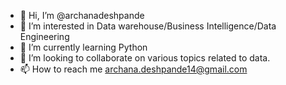 - 👋 Hi, I’m @archanadeshpande
- 👀 I’m interested in Data warehouse/Business Intelligence/Data Engineering
- 🌱 I’m currently learning Python
- 💞️ I’m looking to collaborate on various topics related to data.
- 📫 How to reach me archana.deshpande14@gmail.com

<!---
archanadeshpande/archanadeshpande is a ✨ special ✨ repository because its `README.md` (this file) appears on your GitHub profile.
You can click the Preview link to take a look at your changes.
--->
